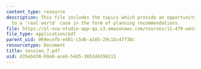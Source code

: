 ```yaml
---
content_type: resource
description: This file includes the topics which provide an opportunity to apply learning
  to a 'real world' case in the form of planning recommendations.
file: https://ol-ocw-studio-app-qa.s3.amazonaws.com/courses/11-479-water-and-sanitation-infrastructure-planning-in-developing-countries-spring-2005/d35eb430b9a8aceb54d53853d4396215_session_7.pdf
file_type: application/pdf
parent_uid: 069ecefb-e481-c5db-a185-29c1bc47738c
resourcetype: Document
title: session_7.pdf
uid: d35eb430-b9a8-aceb-54d5-3853d4396215
---
```


